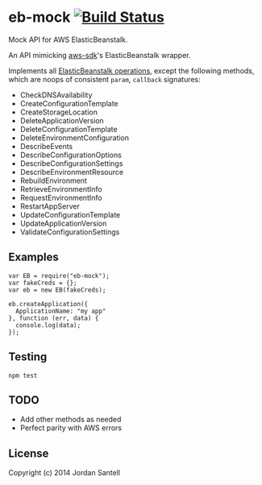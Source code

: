 eb-mock [![Build Status](https://travis-ci.org/jsantell/eb-mock.png)](https://travis-ci.org/jsantell/eb-mock)
=======

Mock API for AWS ElasticBeanstalk.

An API mimicking [aws-sdk](https://www.npmjs.org/package/aws-sdk)'s ElasticBeanstalk wrapper.

Implements all [ElasticBeanstalk operations](http://docs.aws.amazon.com/elasticbeanstalk/latest/api/API_Operations.html), except the following methods, which are noops of consistent `param`, `callback` signatures:

* CheckDNSAvailability
* CreateConfigurationTemplate
* CreateStorageLocation
* DeleteApplicationVersion
* DeleteConfigurationTemplate
* DeleteEnvironmentConfiguration
* DescribeEvents
* DescribeConfigurationOptions
* DescribeConfigurationSettings
* DescribeEnvironmentResource
* RebuildEnvironment
* RetrieveEnvironmentInfo
* RequestEnvironmentInfo
* RestartAppServer
* UpdateConfigurationTemplate
* UpdateApplicationVersion
* ValidateConfigurationSettings

## Examples

```
var EB = require("eb-mock");
var fakeCreds = {};
var eb = new EB(fakeCreds);

eb.createApplication({
  ApplicationName: "my app"
}, function (err, data) {
  console.log(data);
});
```

## Testing

`npm test`

## TODO

* Add other methods as needed
* Perfect parity with AWS errors

## License

Copyright (c) 2014 Jordan Santell
